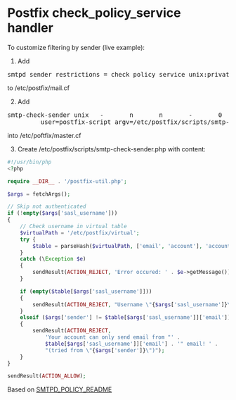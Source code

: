 # Postfix check_policy_service handler

To customize filtering by sender (live example):

1. Add
<pre>smtpd_sender_restrictions = check_policy_service unix:private/smtp-check-sender</pre>
to /etc/postfix/mail.cf

2. Add
<pre>smtp-check-sender unix   -       n       n       -       0       spawn
         user=postfix-script argv=/etc/postfix/scripts/smtp-check-sender.php</pre>
into /etc/poftfix/master.cf

3. Create /etc/postfix/scripts/smtp-check-sender.php with content:

```php
#!/usr/bin/php
<?php

require __DIR__ . '/postfix-util.php';

$args = fetchArgs();

// Skip not authenticated
if (!empty($args['sasl_username']))
{
	// Check username in virtual table
	$virtualPath = '/etc/postfix/virtual';
	try {
		$table = parseHash($virtualPath, ['email', 'account'], 'account');
	}
	catch (\Exception $e)
	{
		sendResult(ACTION_REJECT, 'Error occured: ' . $e->getMessage());
	}

	if (empty($table[$args['sasl_username']])) 
	{
		sendResult(ACTION_REJECT, "Username \"{$args['sasl_username']}\" is unknown!");
	}
	elseif ($args['sender'] != $table[$args['sasl_username']]['email'])
	{
		sendResult(ACTION_REJECT,
			'Your account can only send email from "' . 
			$table[$args['sasl_username']]['email'] . '" email! ' .
			"(tried from \"{$args['sender']}\")");
	}
}

sendResult(ACTION_ALLOW);
```

Based on [SMTPD_POLICY_README](http://www.postfix.org/SMTPD_POLICY_README.html)

